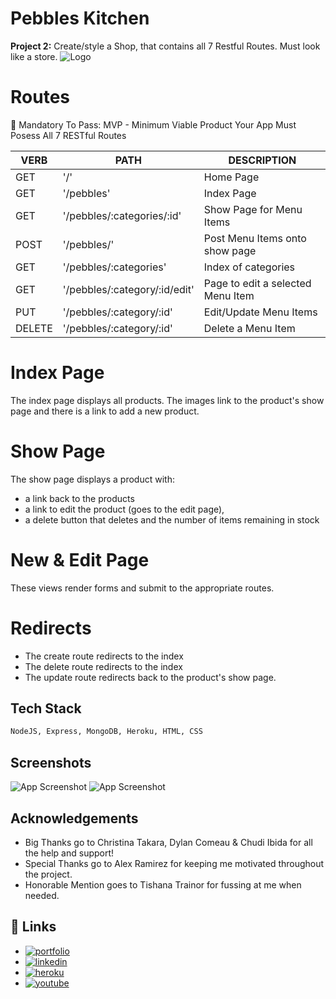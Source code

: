 # Pebbles Kitchen

**Project 2:** Create/style a Shop, that contains all 7 Restful Routes.
Must look like a store.
![Logo](https://i.imgur.com/S0H57yf.png)

# Routes

🔴 Mandatory To Pass:
MVP - Minimum Viable Product Your App Must Posess All 7 RESTful Routes

VERB 		 | 		  PATH 		 |  	 DESCRIPTION
------------ | ------------- | -------------------
GET | '/' | Home Page |
GET | '/pebbles' | Index Page |
GET | '/pebbles/:categories/:id' | Show Page for Menu Items |
POST | '/pebbles/' | Post Menu Items onto show page |
GET | '/pebbles/:categories' | Index of categories |
GET | '/pebbles/:category/:id/edit' | Page to edit a selected Menu Item |
PUT | '/pebbles/:category/:id' | Edit/Update Menu Items|
DELETE | '/pebbles/:category/:id'| Delete a Menu Item |

# Index Page
The index page displays all products.
The images link to the product's show page and there is a link to add a new product.
 

# Show Page
The show page displays a product with:
* a link back to the products
* a link to edit the product (goes to the edit page),
* a delete button that deletes and the number of items remaining in stock

# New & Edit Page
These views render forms and submit to the appropriate routes.

# Redirects
* The create route redirects to the index
* The delete route redirects to the index
* The update route redirects back to the product's show page.
## Tech Stack

```bash
NodeJS, Express, MongoDB, Heroku, HTML, CSS
```


## Screenshots

![App Screenshot](https://i.imgur.com/rAoQ6Xi.png)
![App Screenshot](https://i.imgur.com/FaIWQ4R.png)


## Acknowledgements

 - Big Thanks go to Christina Takara, Dylan Comeau & Chudi Ibida for all the help and support!
 - Special Thanks go to Alex Ramirez for keeping me motivated throughout the project.
 - Honorable Mention goes to Tishana Trainor for fussing at me when needed.


## 🔗 Links
* [![portfolio](https://img.shields.io/badge/my_portfolio-000?style=for-the-badge&logo=ko-fi&logoColor=white)](https://github.com/tpreston06)
* [![linkedin](https://img.shields.io/badge/linkedin-0A66C2?style=for-the-badge&logo=linkedin&logoColor=white)](https://www.linkedin.com/in/tiarious-p-36728579)
* [![heroku](https://img.shields.io/badge/PebblesKitchen-Heroku-ff69b4)](https://pebbles-kitchen.herokuapp.com/)
* [![youtube](https://img.shields.io/badge/YouTube-PebblesKitchen-red)](https://youtu.be/F7HYRaZIOXo)

